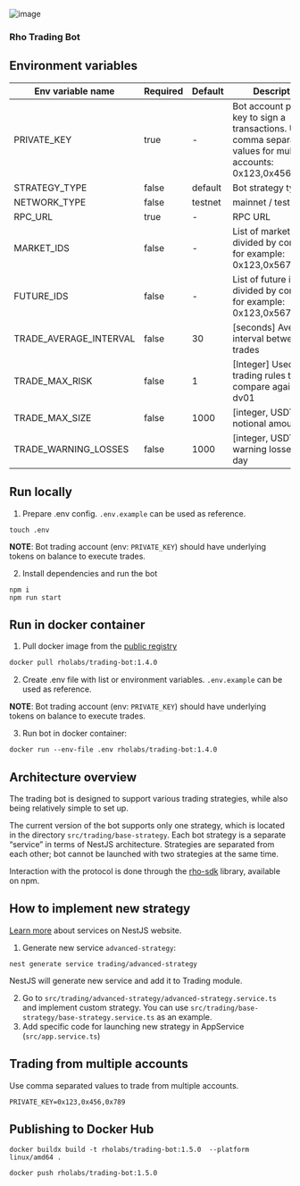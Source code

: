 ![image](https://github.com/RhoLabs/rho-trading-bot/assets/8803471/fb47f21d-badc-4b8c-8be5-a47797c04138)

### Rho Trading Bot

## Environment variables
| Env variable name      | Required | Default | Description                                                                                                          |                                                                                                                                                                                                                                                                                                                                                                                                                                                
|------------------------|----------|---------|----------------------------------------------------------------------------------------------------------------------|
| PRIVATE_KEY            | true     | -       | Bot account private key to sign a transactions. Use comma separated values for multiple accounts: 0x123,0x456,0x789. |
| STRATEGY_TYPE          | false    | default | Bot strategy type                                                                                                    |
| NETWORK_TYPE           | false    | testnet | mainnet / testnet                                                                                                    |
| RPC_URL                | true     | -       | RPC URL                                                                                                              |
| MARKET_IDS             | false    | -       | List of market ids, divided by comma, for example: 0x123,0x567                                                       |
| FUTURE_IDS             | false    | -       | List of future ids, divided by comma, for example: 0x123,0x567                                                       |
| TRADE_AVERAGE_INTERVAL | false    | 30      | [seconds] Average interval between trades                                                                            |
| TRADE_MAX_RISK         | false    | 1       | [Integer] Used in trading rules to compare against dv01                                                              |
| TRADE_MAX_SIZE         | false    | 1000    | [integer, USDT] Max notional amount                                                                                  |
| TRADE_WARNING_LOSSES   | false    | 1000    | [integer, USDT] Max warning losses per day                                                                           |

## Run locally
1) Prepare .env config. `.env.example` can be used as reference.
```shell
touch .env
```
**NOTE**: Bot trading account (env: `PRIVATE_KEY`) should have underlying tokens on balance to execute trades.

2) Install dependencies and run the bot
```
npm i
npm run start
```

## Run in docker container


1. Pull docker image from the [public registry](https://hub.docker.com/r/rholabs/trading-bot)
```sh
docker pull rholabs/trading-bot:1.4.0
```

2. Create .env file with list or environment variables. `.env.example` can be used as reference.

**NOTE**: Bot trading account (env: `PRIVATE_KEY`) should have underlying tokens on balance to execute trades.

3. Run bot in docker container:
```shell
docker run --env-file .env rholabs/trading-bot:1.4.0
```

## Architecture overview

The trading bot is designed to support various trading strategies, while also being relatively simple to set up.

The current version of the bot supports only one strategy, which is located in the directory `src/trading/base-strategy`. Each bot strategy is a separate “service” in terms of NestJS architecture. Strategies are separated from each other; bot cannot be launched with two strategies at the same time.

Interaction with the protocol is done through the [rho-sdk](https://www.npmjs.com/package/@rholabs/rho-sdk) library, available on npm.

## How to implement new strategy

[Learn more](https://docs.nestjs.com/providers#services) about services on NestJS website.

1. Generate new service `advanced-strategy`:
```shell
nest generate service trading/advanced-strategy
```
NestJS will generate new service and add it to Trading module.

2. Go to `src/trading/advanced-strategy/advanced-strategy.service.ts` and implement custom strategy. You can use `src/trading/base-strategy/base-strategy.service.ts` as an example.
3. Add specific code for launching new strategy in AppService (`src/app.service.ts`)

## Trading from multiple accounts
Use comma separated values to trade from multiple accounts.
```shell
PRIVATE_KEY=0x123,0x456,0x789
```

## Publishing to Docker Hub
```shell
docker buildx build -t rholabs/trading-bot:1.5.0  --platform linux/amd64 .

docker push rholabs/trading-bot:1.5.0
```
